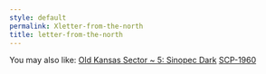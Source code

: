 ```yaml
---
style: default
permalink: Xletter-from-the-north
title: letter-from-the-north
---
```

You may also like:
[Old Kansas Sector ~ 5: Sinopec Dark](http://scp-wiki.net/old-kansas-sector-part-5)
[SCP-1960](http://scp-wiki.net/scp-1960)
